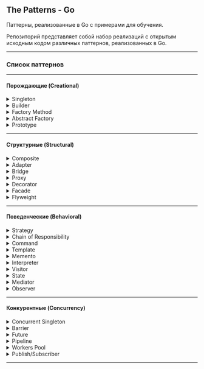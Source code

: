 ## The Patterns - Go
Паттерны, реализованные в Go с примерами для обучения.

Репозиторий представляет собой набор реализаций с открытым исходным кодом различных паттернов, реализованных в Go.
*******************************************
### Список паттернов
*******************************************
#### Порождающие (Creational) 
<details><summary> Singleton</summary>

### Singleton — наличие уникального экземпляра типа во всей программе

### Описание

Шаблон Singleton легко запомнить. Как следует из названия, он предоставляет единственный экземпляр объекта и гарантирует отсутствие дубликатов.
При первом вызове экземпляра он создается, а затем повторно используется всеми частями в приложении, которое должно использовать это конкретное поведение.
Шаблон Singleton используется во многих различных ситуациях. Например:
* Если вы хотите использовать одно и то же соединение с базой данных для выполнения каждого запроса.
* Когда вы открываете соединение Secure Shell (SSH) с сервером для выполнения нескольких задач, и не хотите заново открывать соединение для каждой задачи.
* Если вам нужно ограничить доступ к какой-либо переменной или пространству, вы используете Singleton как дверь к этой переменной.


### Пример — уникальный счетчик
В качестве примера объекта, будет уникальный счетчик, для которого мы должны убедиться, что существует только один такой экземпляр, счетчик будет содержать количество вызовов во время исполнения программы. Неважно, сколько у нас экземпляров счетчика, все они будут считать одно и то же значение, и оно должно быть согласовано между экземплярами.

Требования и критерии приемлемости:
* Если счетчик ранее не создавался, создается новый со значением 0.
* Если счетчик уже создан, возвращается экземпляр, содержащий фактический
  счетчик.
* Если мы вызываем метод `AddOne()`, счетчик должен быть увеличен на 1.

### Реализация

```go
package singleton

type Singleton interface {
	AddOne() int
}

type singleton struct {
	count int
}

var instance *singleton

func GetInstance() Singleton {
	if instance == nil {
		instance = new(singleton)
	}
	return instance
}

func (s *singleton) AddOne() int {
	s.count++
	return s.count
}
```

### Тесты

```go
package singleton

import "testing"

func TestGetInstance(t *testing.T) {
	counter1 := GetInstance()

	if counter1 == nil {
		t.Error("expected pointer to Singleton after " +
			"calling GetInstance(), not nil\n")
	}
	expectedCounter := counter1

	currentCount := counter1.AddOne()
	if currentCount != 1 {
		t.Errorf("after AddOne() the count must be" +
			" 1 but it is %d\n", currentCount)
	}

	counter2 := GetInstance()
	if counter2 != expectedCounter {
		t.Error("expected same instance in counter2 but" +
			" it got a different instance\n")
	}

	currentCount = counter2.AddOne()
	if currentCount != 2 {
		t.Errorf("after AddOne() the count must be" +
			" 2 but it is %d\n", currentCount)
	}
}

```


</details>

<details><summary> Builder</summary>

### Builder — повторное использование алгоритма для создания множества реализаций интерфейса

### Описание

Шаблон Builder помогает нам создавать сложные объекты без непосредственного создания их структуры или написания необходимой логики. Представьте себе объект, который может иметь десятки полей, сами по себе являющимися более сложными структурами. Теперь представьте, что у вас есть много объектов с такими характеристиками. Здесь и пригодится Builder, чтобы не писать логику для создания всех этих объектов.

Шаблон проектирования Builder пытается:
* Абстрагировать сложные создания, чтобы создание объекта было отделено от пользователя объекта.
* Создать объект шаг за шагом, заполнив его поля и создав встроенные объекты.
* Реализовать повторное использование алгоритма создания объекта между многими объектами

### Пример – производство автомобилей
Шаблон проектирования Builder обычно описывается как отношения между Директором, несколькими Строителями и Продуктом, который они создают. Мы создадим конструктор транспортных средств. Процесс создания транспортного средства (продукта) более или менее одинаков для всех видов транспортных средств — нужно выбрать тип транспортного средства, собрать конструкцию, поместить колеса и расставить сиденья. Мы построим автомобиль и мотоцикл (два Строителя) с этим описанием. В примере директор представлен типом `ManufacturingDirector`.

Требования и критерии приемлемости:
* Должен быть производственный тип, который строит все, что нужно транспортному средству.
* При использовании сборщика автомобилей необходимо вернуть VehicleProduct с четырьмя колесами, пятью сиденьями и структурой, определенной как Car.
* При использовании сборщика мотоциклов необходимо вернуть VehicleProduct с двумя колесами, двумя сиденьями и структурой, определенной как Motorbike.
* VehicleProduct, созданный любым компоновщиком BuildProcess, должен быть открыт для модификаций.

### Реализация
```go
package builder

type BuildProcess interface {
	SetWheels() BuildProcess
	SetSeats() BuildProcess
	SetStructure() BuildProcess
	Build() VehicleProduct
}

type ManufacturingDirector struct {
	builder BuildProcess
}

func (f *ManufacturingDirector) Construct() {
	f.builder.SetSeats().SetStructure().SetWheels()
}

func (f *ManufacturingDirector) SetBuilder(b BuildProcess) {
	f.builder = b
}

type VehicleProduct struct {
	Wheels    int
	Seats     int
	Structure string
}

type CarBuilder struct {
	v VehicleProduct
}

func (c *CarBuilder) SetWheels() BuildProcess {
	c.v.Wheels = 4
	return c
}

func (c *CarBuilder) SetSeats() BuildProcess {
	c.v.Seats = 5
	return c
}

func (c *CarBuilder) SetStructure() BuildProcess {
	c.v.Structure = "Car"
	return c
}

func (c *CarBuilder) Build() VehicleProduct {
	return c.v
}

type BikeBuilder struct {
	v VehicleProduct
}

func (b *BikeBuilder) SetWheels() BuildProcess {
	b.v.Wheels = 2
	return b
}

func (b *BikeBuilder) SetSeats() BuildProcess {
	b.v.Seats = 2
	return b
}

func (b *BikeBuilder) SetStructure() BuildProcess {
	b.v.Structure = "Motorbike"
	return b
}

func (b *BikeBuilder) Build() VehicleProduct {
	return b.v
}

```
### Тесты
```go
package builder

import "testing"

func TestCarBuilder(t *testing.T) {
	manufacturingComplex := ManufacturingDirector{}

	carBuilder := &CarBuilder{}
	manufacturingComplex.SetBuilder(carBuilder)
	manufacturingComplex.Construct()

	car := carBuilder.Build()

	if car.Wheels != 4 {
		t.Errorf("wheels on a car must be 4"+
			" and they were %d \n", car.Wheels)
	}

	if car.Structure != "Car" {
		t.Errorf("structure on a car must be "+
			"'Car' and was %s \n", car.Structure)
	}

	if car.Seats != 5 {
		t.Errorf("seats on a car must be 5"+
			" and they were %d \n", car.Seats)
	}
}

func TestBikeBuilder(t *testing.T) {
	manufacturingComplex := ManufacturingDirector{}

	bikeBuilder := &BikeBuilder{}
	manufacturingComplex.SetBuilder(bikeBuilder)
	manufacturingComplex.Construct()

	motorbike := bikeBuilder.Build()
	motorbike.Seats = 1

	if motorbike.Wheels != 2 {
		t.Errorf("wheels on a motorbike must be 2"+
			" and they were %d\n", motorbike.Wheels)
	}

	if motorbike.Structure != "Motorbike" {
		t.Errorf("Structure on a motorbike must"+
			" be 'Motorbike' and was %s\n", motorbike.Structure)
	}
}

```
</details>

<details><summary> Factory Method</summary>

### Factory Method — делегирование создания разных видов объектов

### Описание
При использовании шаблона проектирования Factory мы получаем дополнительный уровень инкапсуляции, чтобы наша программа могла расти в контролируемой среде. С помощью Factory Method мы делегируем создание семейств объектов другому пакету или объекту, чтобы абстрагироваться от знаний о пуле возможных объектов, которые мы могли бы использовать. Представьте, что вы хотите организовать свой отдых с помощью туристического агентства. Вы не занимаетесь гостиницами и путешествиями, а просто сообщаете агентству интересующее вас направление, чтобы оно предоставило вам все необходимое. Турагентство представляет собой Фабрику путешествий.

Цели шаблона проектирования Factory Method:
* Делегирование создания новых экземпляров структур в другую часть программы
* Работа на уровне интерфейса вместо конкретных реализаций
* Группировка семейств объектов для получения создателя объектов семейства

### Пример — Factory Method способов оплаты для магазина
В нашем примере мы собираемся реализовать метод платежей Factory, который
предоставить нам различные способы оплаты в магазине. В начале у нас будет два способа оплаты – наличные и кредитная карта. У нас также будет интерфейс с методом Pay, который должна реализовать каждая структура, используемая в качестве метода оплаты.

Требования и критерии приемлемости:
* Нужно иметь общий метод для каждого метода оплаты под названием Pay.
* Реализовать возможность делегировать создание способов оплаты Factory Method.
* Создать возможность добавлять в библиотеку дополнительные способы оплаты, просто добавляя их в Factory Method.

### Реализация
```go
package factory

import (
	"fmt"
)

type PaymentMethod interface {
	Pay(amount float32) string
}

const (
	Cash      = 1
	DebitCard = 2
)

func GetPaymentMethod(m int) (PaymentMethod, error) {
	switch m {
	case Cash:
		return new(CashPM), nil
	case DebitCard:
		return new(DebitCardPM), nil
	default:
		return nil, fmt.Errorf("payment method %d not recodnized\n", m)
	}
}

type CashPM struct{}
type DebitCardPM struct{}

func (c *CashPM) Pay(amount float32) string {
	return fmt.Sprintf("%0.2f paid using cash\n", amount)
}

func (d *DebitCardPM) Pay(amount float32) string {
	return fmt.Sprintf("%0.2f paid using debit card\n", amount)
}

```

### Тесты
```go
package factory

import (
	"strings"
	"testing"
)

func TestGetPaymentMethodCash(t *testing.T) {
	payment, err := GetPaymentMethod(Cash)
	if err != nil {
		t.Fatal("a payment method of type 'Cash' must exist")
	}

	msg := payment.Pay(10.30)
	if !strings.Contains(msg, "paid using cash") {
		t.Error("the cash payment method message wasn't correct")
	}
	t.Log("LOG:", msg)
}

func TestGetPaymentMethodDebitCard(t *testing.T) {
	payment, err := GetPaymentMethod(DebitCard)
	if err != nil {
		t.Fatal("a payment method of type 'DebitCard' must exist")
	}

	msg := payment.Pay(22.30)
	if !strings.Contains(msg, "paid using debit card") {
		t.Error("the debit card payment method message wasn't correct")
	}

	t.Log("LOG:", msg)
}

func TestGetPaymentMethodNonExistent(t *testing.T) {
	_, err := GetPaymentMethod(20)
	if err == nil {
		t.Error("a payment method with ID 20 must return an error")
	}
	t.Log("LOG:", err)
}

```
</details>

<details><summary> Abstract Factory</summary>

### Abstract Factory – фабрика фабрик

### Описание
Шаблон проектирования Abstract Factory — это новый уровень группировки для получения более крупного (и более сложного) составного объекта, который используется через его интерфейсы. Идея группировки объектов в семейства и группирования семейств состоит в том, чтобы иметь большие фабрики, которые можно было бы взаимозаменяемо и легче расширять.

Группировка связанных семейств объектов очень удобна, когда количество объектов растет настолько, что создание уникальной точки для их всех кажется единственным способом добиться гибкости создания объектов во время выполнения. Вам должны быть ясны следующие цели метода абстрактной фабрики:
* Обеспечение нового уровня инкапсуляции для фабричных методов, которые возвращают общий интерфейс для всех фабрик.
* Группировка обычных фабрик в суперфабрику (также называемую фабрикой фабрик).

### Пример – автозавод по производству мотоциклов и машин

В примере мы собираемся повторно использовать фабрику, которую создали в шаблоне проектирования Builder. В конце концов, результатом будет являться фабрика фабрик мотоциклов и машин, которые в свою очередь будут производить различные виды мотоциклов и машин соответственно.

Требования и критерии приемлемости:
* Мы должны получить объект Vehicle, используя фабрику, возвращенную абстрактной фабрикой.
* Транспортное средство должно быть конкретной реализацией мотоцикла или автомобиля, которая реализует оба интерфейса (транспортное средство и автомобиль или транспортное средство и мотоцикл).

### Реализация

```go
package abstractFactory

import "fmt"

type Vehicle interface {
	NumWheels() int
	NumSeats() int
}

type VehicleFactory interface {
	NewVehicle(v int) (Vehicle, error)
}

const (
	CarFactoryType       = 1
	MotorbikeFactoryType = 2
)

func BuildFactory(f int) (VehicleFactory, error) {
	switch f {
	case CarFactoryType:
		return new(CarFactory), nil
	case MotorbikeFactoryType:
		return new(MotorbikeFactory), nil
	default:
		return nil, fmt.Errorf("factory with id %d not recognized \n", f)
	}
}

// Factory of factories

const (
	LuxuryCarType = 1
	FamilyCarType = 2
)

type CarFactory struct{}

func (c *CarFactory) NewVehicle(v int) (Vehicle, error) {
	switch v {
	case LuxuryCarType:
		return new(LuxuryCar), nil
	case FamilyCarType:
		return new(FamilyCar), nil
	default:
		return nil, fmt.Errorf("vehicle of type %d not recognized\n", v)
	}
}

const (
	SportMotorbikeType  = 1
	CruiseMotorbikeType = 2
)

type MotorbikeFactory struct{}

func (m *MotorbikeFactory) NewVehicle(v int) (Vehicle, error) {
	switch v {
	case SportMotorbikeType:
		return new(SportMotorbike), nil
	case CruiseMotorbikeType:
		return new(CruiseMotorbike), nil
	default:
		return nil, fmt.Errorf("vehicle of type %d not recognized\n", v)
	}
}

// for Car Factory

type Car interface {
	NumDoors() int
}

type LuxuryCar struct{}

func (*LuxuryCar) NumDoors() int {
	return 4
}

func (*LuxuryCar) NumWheels() int {
	return 4
}

func (*LuxuryCar) NumSeats() int {
	return 5
}

type FamilyCar struct{}

func (*FamilyCar) NumDoors() int {
	return 5
}

func (*FamilyCar) NumWheels() int {
	return 4
}

func (*FamilyCar) NumSeats() int {
	return 5
}

// For Motorbike Factory

type Motorbike interface {
	GetMotorbikeType() int
}

type SportMotorbike struct{}

func (s *SportMotorbike) NumWheels() int {
	return 2
}

func (s *SportMotorbike) NumSeats() int {
	return 1
}

func (s *SportMotorbike) GetMotorbikeType() int {
	return SportMotorbikeType
}

type CruiseMotorbike struct{}

func (c *CruiseMotorbike) NumWheels() int {
	return 2
}

func (c *CruiseMotorbike) NumSeats() int {
	return 2
}

func (c *CruiseMotorbike) GetMotorbikeType() int {
	return CruiseMotorbikeType
}

```

### Тесты

```go
package abstractFactory

import "testing"

func TestMotorbikeFactory(t *testing.T) {
	motorbikeF, err := BuildFactory(MotorbikeFactoryType)
	if err != nil {
		t.Fatal(err)
	}

	motorbikeVehicle, err := motorbikeF.NewVehicle(SportMotorbikeType)
	if err != nil {
		t.Fatal(err)
	}

	t.Logf("motorbike vehicle has %d wheels\n",
		motorbikeVehicle.NumWheels())

	sportBike, ok := motorbikeVehicle.(Motorbike)
	if !ok {
		t.Fatal("struct assertion has failed")
	}

	t.Logf("sport motorbike has type %d\n", sportBike.GetMotorbikeType())
}

func TestCarFactory(t *testing.T) {
	carF, err := BuildFactory(CarFactoryType)
	if err != nil {
		t.Fatal(err)
	}
	carVehicle, err := carF.NewVehicle(LuxuryCarType)
	if err != nil {
		t.Fatal(err)
	}
	t.Logf("Car vehicle has %d seats\n", carVehicle.NumWheels())
	luxuryCar, ok := carVehicle.(Car)
	if !ok {
		t.Fatal("Struct assertion has failed")
	}
	t.Logf("Luxury car has %d doors.\n", luxuryCar.NumDoors())
}

```
</details>

<details><summary> Prototype</summary>

### Prototype — избегание создания повторяющихся объектов

### Описание

Целью шаблона Prototype является наличие объекта или набора объектов, которые уже созданы во время компиляции, с возможностью клонирования их сколько угодно раз во время выполнения. Это полезно, например, в качестве шаблона по умолчанию для пользователя, который только что зарегистрировался на вашей веб-странице, или тарифного плана по умолчанию в каком-либо сервисе. Основное различие между этим шаблоном и шаблоном Builder заключается в том, что объекты клонируются для пользователя, а не создаются во время выполнения. Вы также можете создать решение, подобное кешу, сохраняя информацию с помощью Prototype.

### Пример — магазин рубашек

Мы создадим небольшой компонент воображаемого магазина рубашек, в котором будет несколько рубашек со стандартными цветами и ценами. У каждой рубашки также будет единица складского учета (SKU - Stock Keeping Unit) — система для идентификации предметов, хранящихся в определенном месте).

Чтобы добиться того, что описано в примере, мы будем использовать прототип рубашки. Каждый раз, когда нам нужна новая рубашка, мы берем этот прототип, клонируем его и работаем с ним.
Требования и критерии приемлемости:
* Иметь объект-прототип рубашки и интерфейс для запроса разных типов рубашек (белых, черных и синих по 15.00, 16.00 и 17.00 долларов соответственно)
* Когда вы просите белую рубашку, необходимо сделать клон белой рубашки, и новый экземпляр должен отличаться от исходного.
* Артикул (SKU) созданного объекта не должен влиять на создание нового объекта.
* Метод info должен предоставить всю информацию, доступную в полях экземпляра.


### Реализация
```go
package prototype

import "fmt"

type ShirtCloner interface {
	GetClone(s int) (ItemInfoGetter, error)
}

const (
	White = 1
	Black = 2
	Blue  = 3
)

func GetShirtsCloner() ShirtCloner {
	return new(ShirtsCache)
}

type ShirtsCache struct {
}

func (sh *ShirtsCache) GetClone(s int) (ItemInfoGetter, error) {
	switch s {
	case White:
		newItem := *whitePrototype
		return &newItem, nil
	case Black:
		newItem := *blackPrototype
		return &newItem, nil
	case Blue:
		newItem := *bluePrototype
		return &newItem, nil
	default:
		return nil, fmt.Errorf("shirt model not recognized")
	}
}

type ItemInfoGetter interface {
	GetInfo() string
}

type ShirtColor byte

type Shirt struct {
	Price float32
	SKU   string
	Color ShirtColor
}

func (s *Shirt) GetInfo() string {
	return fmt.Sprintf("Shirt with SKU '%s' and Color id %d that costs%f\n", 
		s.SKU, s.Color, s.Price)
}

func (s *Shirt) GetPrice() float32 {
	return s.Price
}

var whitePrototype *Shirt = &Shirt{
	Price: 15.00,
	SKU:   "empty",
	Color: White,
}

var blackPrototype *Shirt = &Shirt{
	Price: 16.00,
	SKU:   "empty",
	Color: Black,
}

var bluePrototype *Shirt = &Shirt{
	Price: 17.00,
	SKU:   "empty",
	Color: Blue,
}

```

### Тесты

```go
package prototype

import "testing"

func TestClone(t *testing.T) {
	shirtCache := GetShirtsCloner()
	if shirtCache == nil {
		t.Fatal("received cache was nil")
	}

	item1, err := shirtCache.GetClone(White)
	if err != nil {
		t.Error(err)
	}

	if item1 == whitePrototype {
		t.Error("item1 cannot be equal to the white prototype")
	}

	shirt1, ok := item1.(*Shirt)
	if !ok {
		t.Fatal("type assertion for shirt couldn't be done successfully")
	}
	shirt1.SKU = "abbcc"

	item2, err := shirtCache.GetClone(White)
	if err != nil {
		t.Error(err)
	}

	shirt2, ok := item2.(*Shirt)
	if !ok {
		t.Fatal("type assertion for shirt couldn't be done successfully")
	}

	if shirt1.SKU == shirt2.SKU {
		t.Error("SKU's of shirt1 and shirt2 must be different")
	}

	if shirt1 == shirt2 {
		t.Error("Shirt 1 cannot be equal to Shirt 2")
	}

	t.Logf("LOG: %s", shirt1.GetInfo())
	t.Logf("LOG: %s", shirt2.GetInfo())
	t.Logf("LOG: The memory positions of the shirts are different" +
		" %p != %p\n\n", &shirt1, &shirt2)
}

```

</details>

********************************************
#### Структурные (Structural)
<details><summary> Composite</summary>

### Composite — альтернатива наследования

### Описание

Шаблон проектирования Composite предпочитает композицию наследованию. Подход «композиция вместо наследования» был предметом дискуссий среди инженеров с девяностых годов. В общем, в Go нет наследования, потому что оно ему не нужно! В шаблоне проектирования Composite вы будете создавать иерархии и деревья объектов. Объекты имеют разные объекты со своими полями и методами внутри них. Этот подход очень мощный и решает многие проблемы наследования и множественного наследования.

Цель паттерна Composite состоит в том, чтобы избежать иерархического ада, когда сложность приложения может слишком сильно возрасти и это повлияет на ясность кода.

### Пример — пловец и акула

Типичная проблема наследования возникает, когда у вас есть объект, наследуемый от двух совершенно разных классов, между которыми нет абсолютно никакой связи. Представьте спортсмена, который тренируется и является пловцом с умением плавать:
* Athlete имеет метод Train().
* Swimmer имеет метод Swim().

Swimmer наследуется от Athlete, поэтому он наследует его метод Train и объявляет собственный метод Swim. У вас также может быть велосипедист, который также является спортсменом и объявляет метод Ride.
А теперь представьте себе Animal, например Shark, которая плавает, как и Swimmer. Ничего фантастического. Итак, как решить эту проблему? Акула не может быть пловцом, который еще и тренируется. Акулы не тренируются (насколько я знаю!).

Требования и критерии приемлемости:
* У нас должна быть структура Athlete с методом Train
* У нас должен быть Swimmer с методом Swim
* У нас должна быть структура Animal с методом Eat
* У нас должна быть структура Shark с методом Swim, который используется совместно со Swimmer

В Go мы можем использовать два типа композиции — прямую композицию и встраиваемую композицию. Сначала мы решим эту проблему, используя прямую композицию, которая имеет все необходимое в виде полей внутри структуры.


### Реализация с помощью нулевой инициализации
```go
package composite

import "fmt"

// Athlete

type Athlete struct {}

func (a *Athlete) Train() {
	fmt.Println("Training...")
}

type CompositeSwimmerA struct {
	MyAthlete Athlete
	MySwim    func()
}

// Animal

type Animal struct {}

func (a *Animal) Eat() {
	fmt.Println("Eating...")
}

type Shark struct {
	Animal
	Swim func()
}

// Method for athlete and fish

func Swim() {
	fmt.Println("Swimming...")
```
### Реализация с помощью интерфейсов
```go
type Swimmer interface {
	Swim()
}

type Trainer interface {
	Train()
}

type SwimmerImpl struct{}

func (s *SwimmerImpl) Swim() {
	fmt.Println("Swimming...")
}

type CompositeSwimmerB struct {
	Trainer
	Swimmer
}
```
### Тесты
```go
package composite

import (
	"testing"
)

func TestAthleteA(t *testing.T) {
	swimmer := CompositeSwimmerA{
		MySwim: Swim,
	}

	swimmer.MyAthlete.Train()
	swimmer.MySwim()
}

func TestAnimal(t *testing.T) {
	fish := Shark{
		Swim: Swim,
	}
	fish.Eat()
	fish.Swim()
}

func TestAthleteB(t *testing.T) {
	swimmer := CompositeSwimmerB{
		Trainer: &Athlete{},
		Swimmer: &SwimmerImpl{},
	}

	swimmer.Train()
	swimmer.Swim()
}

```
### Binary Tree compositions

Другой очень распространенный подход к шаблону Composite — это работа со структурами двоичного дерева. В двоичном дереве вам нужно хранить экземпляры самого себя в поле:
```go
type Tree struct {
	LeafValue int
	Right     *Tree
	Left      *Tree
}
```
Это своего рода рекурсивная композиция, и из-за природы рекурсивности мы должны использовать указатели, чтобы компилятор знал, сколько памяти он должен зарезервировать для этой структуры. В нашей структуре Tree хранится объект LeafValue для каждого экземпляра и новое дерево в его полях Right и Left.
С помощью этой структуры мы могли бы создать объект и написать тест:
```go
func TestBinaryTree(t *testing.T) {
	root := Tree{
		LeafValue: 0,
		Left: &Tree{
			LeafValue: 5,
			Right:     &Tree{6, nil, nil},
			Left:      nil,
		},
		Right: &Tree{4, nil, nil},
	}
	right := root.Left.Right.LeafValue
	if right != 6 {
		t.Errorf("wrong result, must be 6, not %v", right)
	}
}
```
</details>

<details><summary> Adapter</summary>

### Adapter — помощь в поддержке open/closed принципа в приложении

### Описание
Adapter очень полезен, когда, например, интерфейс устаревает и его
невозможно заменить легко или быстро. Вместо этого вы создаете новый интерфейс для удовлетворения текущих потребностей вашего приложения, которое под капотом использует реализации старого интерфейса.
Адаптер также помогает нам поддерживать принцип open/closed в наших приложениях, делая их более предсказуемыми.
Принцип open/closed впервые был сформулирован Бертраном Мейером в его книге «Object-Oriented Software Construction». Он заявил, что код должен быть открыт для новых функций, но закрыт для модификаций. Это подразумевает несколько вещей. С одной стороны, мы должны стараться писать расширяемый код, а не только работающий. В то же время мы должны стараться не модифицировать исходный код (ваш или чужой) насколько это возможно, потому что мы не всегда осознаем последствия этой модификации.

Шаблон проектирования Adapter помогает удовлетворить потребности двух частей кода, которые поначалу несовместимы. Это ключевой момент, который следует учитывать при принятии решения о том, подходит ли Adapter для решения вашей задачи.

### Пример — старый и новый Printer

В примере у нас будет старый интерфейс Printer и новый. Пользователи нового интерфейса хотят, чтобы им был доступен и старый интерфейс с дополнительной пометкой. Нам нужен Adapter, чтобы пользователи могли при необходимости использовать старые реализации (например, для работы с каким-то устаревшим кодом)

Требования и критерии приемлемости:
* Нужно создать Adapter, реализующий интерфейс ModernPrinter
* Новый объект Adapter должен содержать экземпляр интерфейса LegacyPrinter
* При использовании ModernPrinter он должен вызывать интерфейс LegacyPrinter под капотом, добавляя к нему текстовый префикс Adapter

### Реализация
```go
package adapter

import "fmt"

// legacy printer

type LegacyPrinter interface {
	Print(s string) string
}
type MyLegacyPrinter struct{}

func (l *MyLegacyPrinter) Print(s string) (newMsg string) {
	newMsg = fmt.Sprintf("Legacy Printer: %s", s)
	println(newMsg)
	return
}

// modern printer

type ModernPrinter interface {
	PrintStored() string
}

// printer adapter

type PrinterAdapter struct {
	OldPrinter LegacyPrinter
	Msg        string
}

func (p *PrinterAdapter) PrintStored() (newMsg string) {
	if p.OldPrinter != nil {
		newMsg = fmt.Sprintf("Adapter: %s", p.Msg)
		newMsg = p.OldPrinter.Print(newMsg)
	} else {
		newMsg = p.Msg
	}
	return
}
```

### Тесты
```go
package adapter

import "testing"

func TestAdapter(t *testing.T) {
	msg := "Hello World!"

	adapter := PrinterAdapter{OldPrinter: &MyLegacyPrinter{}, Msg: msg}
	returnedMsg := adapter.PrintStored()

	if returnedMsg != "Legacy Printer: Adapter: Hello World!" {
		t.Errorf("message didn't match: %s\n", returnedMsg)
	}

	adapter = PrinterAdapter{OldPrinter: nil, Msg: msg}
	returnedMsg = adapter.PrintStored()
	if returnedMsg != "Hello World!" {
		t.Errorf("message didn't match: %s\n", returnedMsg)
	}
}

```
</details>

<details><summary> Bridge</summary>

### Bridge — отделение абстракции от реализации

### Описание

Паттерн Bridge — это паттерн с немного загадочным определением из оригинальной книги «Gang of Four». Он отделяет абстракцию от ее реализации, так что они могут меняться независимо друг от друга. Это загадочное объяснение просто означает, что вы можете отделить даже самую базовую форму функциональности: отделить объект от того, что он делает.

Целью шаблона Bridge является придание гибкости структуре, которая часто изменяется. Знание входных и выходных данных метода позволяет нам изменять код, не зная о нем слишком много, и оставляя обеим сторонам свободу для более легкого изменения.

### Пример — два Printer и два метода Print для каждого
Для нашего примера мы перейдем к абстракции консольного принтера, чтобы упростить его. У нас будет две реализации. Первый будет писать в консоль. Вторую запись мы сделаем в интерфейс io.Writer, чтобы обеспечить большую гибкость решения. У нас также будет два абстрактных объекта-пользователя реализаций — Normal, который будет использовать каждую реализацию прямым образом, и реализация Packt, которая добавит предложение `Message from Packt:` к распечатываемому сообщению.
В конце у нас будет два объекта абстракции, которые имеют две разные реализации их функциональности. Итак, фактически у нас будет 4 возможных комбинации функциональности объектов.

Требования и критерии приемлемости:
* PrinterAPI, который принимает сообщение для печати
* Реализация API, которая просто выводит сообщение на консоль
* Реализация API, которая печатает в интерфейсе io.Writer
* Абстракция Printer с методом Print для реализации в типах печати
* Normal Printer, который реализует Printer и PrinterAPI интерфейс
* Normal Printer перенаправит сообщение непосредственно в реализацию
* Принтер Packt, который реализует абстракцию Printer и интерфейс PrinterAPI
* Принтер Packt добавит сообщение `Message from Packt:` ко всем распечаткам

### Реализация
```go
package bridge

import (
	"errors"
	"fmt"
	"io"
)

type PrinterAPI interface {
	PrintMessage(string) error
}

type PrinterImpl1 struct{}

func (d *PrinterImpl1) PrintMessage(msg string) error {
	fmt.Printf("%s\n", msg)
	return nil
}

type PrinterImpl2 struct {
	Writer io.Writer
}

func (d *PrinterImpl2) PrintMessage(msg string) error {
	if d.Writer == nil {
		return errors.New("you need to pass an io.Writer to PrinterImpl2")
	}
	fmt.Fprintf(d.Writer, "%s", msg)
	return nil
}

type PrinterAbstraction interface {
	Print() error
}

type NormalPrinter struct {
	Msg     string
	Printer PrinterAPI
}

func (c *NormalPrinter) Print() error {
	c.Printer.PrintMessage(c.Msg)
	return nil
}

type PacktPrinter struct {
	Msg     string
	Printer PrinterAPI
}

func (c *PacktPrinter) Print() error {
	c.Printer.PrintMessage(fmt.Sprintf("Message from Packt: %s", c.Msg))
	return nil
}
```

### Тесты
```go
package bridge

import (
	"errors"
	"strings"
	"testing"
)

func TestPrintAPI(t *testing.T) {
	api1 := PrinterImpl1{}

	err := api1.PrintMessage("Hello")
	if err != nil {
		t.Errorf("error trying to use the API!"+
			" implementation: Message: %s\n", err.Error())
	}
}

type TestWriter struct {
	Msg string
}

func (t *TestWriter) Write(p []byte) (n int, err error) {
	n = len(p)
	if n > 0 {
		t.Msg = string(p)
		return n, nil
	}
	err = errors.New("content received on Writer was empty")
	return
}

func TestPrintApi2(t *testing.T) {
	api2 := PrinterImpl2{}

	err := api2.PrintMessage("Hello")
	if err != nil {
		expectedErrorMsg := "you need to pass an io.Writer to PrinterImpl2"
		if !strings.Contains(err.Error(), expectedErrorMsg) {
			t.Errorf("Error message was not correct.\n Actual:"+
				" %s \nExpected: %s\n", err.Error(), expectedErrorMsg)
		}
	}

	testWriter := TestWriter{}
	api2 = PrinterImpl2{Writer: &testWriter}

	expectedMsg := "Hello"
	err = api2.PrintMessage(expectedMsg)
	if err != nil {
		t.Errorf("error trying to use the API2"+
			"  implementation: %s\n", err.Error())
	}

	if testWriter.Msg != expectedMsg {
		t.Fatalf("API2 did not write corretly on the io.Writer."+
			" \nActual: %s \nExpected: %s\n", testWriter.Msg, expectedMsg)
	}
}

func TestNormalPrinter_Print(t *testing.T) {
	expectedMsg := "Hello io.Writer"

	normal := NormalPrinter{
		Msg:     expectedMsg,
		Printer: &PrinterImpl1{},
	}

	err := normal.Print()
	if err != nil {
		t.Errorf(err.Error())
	}

	testWriter := TestWriter{}
	normal = NormalPrinter{
		Msg: expectedMsg,
		Printer: &PrinterImpl2{
			Writer: &testWriter,
		},
	}
	err = normal.Print()
	if err != nil {
		t.Error(err.Error())
	}

	if testWriter.Msg != expectedMsg {
		t.Errorf("the expected message on the io.Writer doesn't match actual."+
			"\nActual: %s\nExpected: %s\n", testWriter.Msg, expectedMsg)
	}
}

func TestPacktPrinter_Print(t *testing.T) {
	passedMessage := "Hello io.Writer"
	expectedMessage := "Message from Packt: Hello io.Writer"
	packt := PacktPrinter{
		Msg:     passedMessage,
		Printer: &PrinterImpl1{},
	}
	err := packt.Print()
	if err != nil {
		t.Errorf(err.Error())
	}
	testWriter := TestWriter{}
	packt = PacktPrinter{
		Msg: passedMessage,
		Printer: &PrinterImpl2{
			Writer: &testWriter,
		},
	}
	err = packt.Print()
	if err != nil {
		t.Error(err.Error())
	}
	if testWriter.Msg != expectedMessage {
		t.Errorf("The expected message on the io.Writer doesn't match actual.\n"+
			"Actual: %s\nExpected: %s\n", testWriter.Msg, expectedMessage)
	}
}
```
</details>

<details><summary> Proxy</summary>

### Proxy — оборачивание объекта для сокрытия характеристик

### Описание

Шаблон Proxy обычно оборачивает объект, чтобы скрыть некоторые его характеристики. Эти характеристики могут заключаться в том, что это удаленный объект (remote proxy), очень тяжелый объект, такой как дамп терабайтной базы данных (virtual proxy), или объект с ограниченным доступом (protection proxy).

Возможностей паттерна Proxy много, но в целом все они пытаются обеспечить одни и те же следующие функции:
* Скрыть объект за прокси-сервером для того, чтобы возможные функции можно было скрыть или ограничить
* Обеспечить новый уровень абстракции, с которым легко работать и можно легко изменить

### Пример

В примере мы собираемся создать удаленный прокси, который будет кэшировать объекты перед доступом к базе данных. Давайте представим, что у нас есть база данных со многими пользователями, но вместо того, чтобы обращаться к базе данных каждый раз, когда нам нужна информация о пользователе, у нас будет стек пользователей в порядке поступления (FIFO) в шаблоне Proxy.

Требования и критерии приемлемости:
* Весь доступ к базе данных пользователей будет осуществляться через тип Proxy
* Стек из n последних пользователей будет храниться в Proxy
* Если пользователь уже существует в стеке, запроса в базу данных не будет, вернется кешируемое значение
* Если запрошенный пользователь не существует в стеке, будет сделан запрос в базу данных, если стек полон, то удалим самого старого пользователя в стеке, далее сохраним нового пользователя и вернем его

### Реализация
```go
package proxy

import (
	"fmt"
)

type UserFinder interface {
	FindUser(id int32) (User, error)
}

type User struct {
	ID int32
}

type UserList []User

func (t *UserList) FindUser(id int32) (User, error) {
	for i := 0; i < len(*t); i++ {
		if (*t)[i].ID == id {
			return (*t)[i], nil
		}
	}
	return User{}, fmt.Errorf("user %d could not be found\n", id)
}

type UserListProxy struct {
	SomeDatabase           UserList
	StackCache             UserList
	StackCapacity          int
	DidLastSearchUsedCache bool
}

func (u *UserListProxy) FindUser(id int32) (User, error) {
	user, err := u.StackCache.FindUser(id)
	if err == nil {
		fmt.Println("Returning user from cache")
		u.DidLastSearchUsedCache = true
		return user, nil
	}
	user, err = u.SomeDatabase.FindUser(id)
	if err != nil {
		return User{}, err
	}

	u.addUserToStack(user)
	fmt.Println("returning user from database")
	u.DidLastSearchUsedCache = false
	return user, nil
}

func (u *UserListProxy) addUserToStack(user User) {
	if len(u.StackCache) >= u.StackCapacity {
		u.StackCache = append(u.StackCache[1:], user)
	} else {
		u.StackCache.addUser(user)
	}
}

func (t *UserList) addUser(newUser User) {
	*t = append(*t, newUser)
}

```

### Тесты

```go
package proxy

import (
	"math/rand"
	"testing"
)

func TestUserListProxy(t *testing.T) {
	someDatabase := UserList{}

	rand.Seed(2342342)
	for i := 0; i < 1000000; i++ {
		n := rand.Int31()
		someDatabase = append(someDatabase, User{ID: n})
	}

	proxy := UserListProxy{
		SomeDatabase:  someDatabase,
		StackCache:    UserList{},
		StackCapacity: 2,
	}

	knownIDs := [3]int32{someDatabase[3].ID, someDatabase[4].ID, someDatabase[5].ID}

	t.Run("FindUser - Empty cache", func(t *testing.T) {
		user, err := proxy.FindUser(knownIDs[0])
		if err != nil {
			t.Fatal(err)
		}
		if user.ID != knownIDs[0] {
			t.Error("returned user name doesn't match with expected")
		}
		if len(proxy.StackCache) != 1 {
			t.Error("after one successful search empty cache, the size of it must be one")
		}
		if proxy.DidLastSearchUsedCache {
			t.Error("no user can be returned from empty cache")
		}
	})

	t.Run("FindUser - one user, ask fo the same user", func(t *testing.T) {
		user, err := proxy.FindUser(knownIDs[0])
		if err != nil {
			t.Fatal(err)
		}
		if user.ID != knownIDs[0] {
			t.Error("returned user name doesn't match with expected")
		}
		if len(proxy.StackCache) != 1 {
			t.Error("cache must not grow if we asked for an object that is stored on it")
		}
		if !proxy.DidLastSearchUsedCache {
			t.Error("the user should have been returned from the cache")
		}
	})

	user1, err := proxy.FindUser(knownIDs[0])
	if err != nil {
		t.Fatal(err)
	}

	user2, _ := proxy.FindUser(knownIDs[1])
	if proxy.DidLastSearchUsedCache {
		t.Error("the user wasn't stored on the proxy cache yet")
	}

	user3, _ := proxy.FindUser(knownIDs[2])
	if proxy.DidLastSearchUsedCache {
		t.Error("the user wasn't stored on the proxy cache yet")
	}

	for i := 0; i < len(proxy.StackCache); i++ {
		if proxy.StackCache[i].ID == user1.ID {
			t.Error("user that should be gone was found")
		}
	}

	if len(proxy.StackCache) != 2 {
		t.Error("after inserting 3 users the cache should not grow more than to two")
	}

	for _, v := range proxy.StackCache {
		if v != user2 && v != user3 {
			t.Error("a non expected user was found on the cache")
		}
	}

}

```
</details>

<details><summary> Decorator</summary>

### Decorator — старший брат паттерна Proxy

### Описание

Шаблон проектирования Decorator позволяет декорировать уже существующий тип дополнительными функциональными возможностями, фактически не касаясь его. Как это возможно? Здесь используется подход, похожий на матрешку, когда у вас есть маленькая кукла, которую вы можете поместить в куклу такой же формы, но большего размера, и так далее.
Decorator реализует тот же интерфейс, что и декорируемый им тип, и хранит экземпляр этого типа в своих полях данных. Таким образом, можно складывать столько декораторов, сколько угодно, просто сохраняя старый декоратор в поле нового.


Итак, когда именно можно использовать паттерн Decorator:
* Когда нужно добавить функциональность к некоторому коду, к которому у вас нет доступа, или вы не хотите изменять его, чтобы избежать негативного воздействия на код, и следовать принципу открытия/закрытия (например, устаревший код)
* Когда вы хотите, чтобы функциональность объекта создавалась или изменялась динамически, а количество функций неизвестно и может быстро расти

### Пример — пицца
В примере мы приготовим абстрактную пиццу, где будет пара ингредиентов для нашей пиццы – лук и мясо.

Критерии приемлемости шаблона Decorator — наличие общего интерфейса и основного типа, на основе которого будут строиться все слои:
* У нас должен быть основной интерфейс, который будут реализовывать все декораторы. Этот интерфейс будет называться `IngredientAdd`, и он будет иметь строковый метод `AddIngredient()`
* У нас должен быть основной тип `PizzaDecorator` (декоратор), к которому мы будем добавлять ингредиенты
* У нас должен быть ингредиент `Onion`, реализующий тот же интерфейс `IngredientAdd`, который добавит лук к возвращаемой пицце
* У нас должен быть ингредиент `Meat`, реализующий интерфейс `IngredientAdd`, который добавит мясо к возвращаемой пицце
* При вызове метода `AddIngredient` для верхнего объекта он должен возвращать полностью оформленную пиццу с текстом `Pizza with the following ingredients:  meat, onion`

### Реализация
```go
package decorator

import (
	"errors"
	"fmt"
)

type IngredientAdd interface {
	AddIngredient() (string, error)
}

type PizzaDecorator struct {
	Ingredient IngredientAdd
}

func (p *PizzaDecorator) AddIngredient() (string, error) {
	return "Pizza with the following ingredients:", nil
}

type Meat struct {
	Ingredient IngredientAdd
}

func (m *Meat) AddIngredient() (string, error) {
	if m.Ingredient == nil {
		return "", errors.New("an IngredientAdd is " +
			"needed in the Ingredient field of the Meat")
	}
	s, err := m.Ingredient.AddIngredient()
	if err != nil {
		return "", err
	}
	return fmt.Sprintf("%s %s,", s, "meat"), nil
}

type Onion struct {
	Ingredient IngredientAdd
}

func (o *Onion) AddIngredient() (string, error) {
	if o.Ingredient == nil {
		return "", errors.New("an IngredientAdd is" +
			" needed in the Ingredient field of the Onion")
	}
	s, err := o.Ingredient.AddIngredient()
	if err != nil {
		return "", nil
	}
	return fmt.Sprintf("%s %s,", s, "onion"), nil
}

```

### Тесты
```go
package decorator

import (
	"strings"
	"testing"
)

func TestPizzaDecorator_AddIngredient(t *testing.T) {
	pizza := &PizzaDecorator{}

	pizzaResult, _ := pizza.AddIngredient()
	expectedText := "Pizza with the following ingredients:"
	if !strings.Contains(pizzaResult, expectedText) {
		t.Errorf("when calling the add ingredient of the pizza"+
			" decorator it must return the text '%s'the expected text, not '%s'",
			pizzaResult, expectedText)
	}
}

func TestOnion_AddIngredient(t *testing.T) {
	onion := &Onion{}
	onionResult, err := onion.AddIngredient()
	if err == nil {
		t.Errorf(
			"when calling AddIngredient on the onion decorator without an IngredientAdd "+
				"on its Ingredient field must return an error, not a string with '%s'",
			onionResult,
		)
	}
	onion = &Onion{&PizzaDecorator{}}
	onionResult, err = onion.AddIngredient()
	if err != nil {
		t.Errorf("when calling the add ingredient of the onion decorator it must "+
			"return a text with word 'onion', not '%s'", onionResult)
	}
}

func TestMeat_AddIngredient(t *testing.T) {
	meat := &Meat{}
	meatResult, err := meat.AddIngredient()
	if err == nil {
		t.Errorf(
			"when calling AddIngredient on the meat decorator without an IngredientAdd"+
				" on its Ingredient field must return an error, not a string with '%s'",
			meatResult,
		)
	}
	meat = &Meat{&PizzaDecorator{}}
	meatResult, err = meat.AddIngredient()
	if err != nil {
		t.Errorf("when calling the add ingredient of the meat decorator it must return "+
			"a text with word 'meat', not '%s'", meatResult)
	}
}

func TestPizzaDecorator_FullStack(t *testing.T) {
	pizza := &Onion{&Meat{&PizzaDecorator{}}}
	pizzaResult, err := pizza.AddIngredient()
	if err != nil {
		t.Error(err)
	}

	expectedText := "Pizza with the following ingredients: meat, onion"
	if !strings.Contains(pizzaResult, expectedText) {
		t.Errorf("when asking for a pizza with onion and meat the returned string must"+
			" contain the text '%s' but '%s' didn't have it", expectedText, pizzaResult)
	}
	t .Log(pizzaResult)
}

```
</details>

<details><summary> Facade</summary>
в процессе ...
</details>

<details><summary> Flyweight</summary>
в процессе ...
</details>

********************************************
#### Поведенческие (Behavioral)
<details><summary> Strategy</summary>
в процессе ...
</details>

<details><summary> Chain of Responsibility</summary>
в процессе ...
</details>

<details><summary> Command</summary>
в процессе ...
</details>

<details><summary> Template</summary>
в процессе ...
</details>

<details><summary> Memento</summary>
в процессе ...
</details>

<details><summary> Interpreter</summary>
в процессе ...
</details>

<details><summary> Visitor</summary>
в процессе ...
</details>

<details><summary> State</summary>
в процессе ...
</details>

<details><summary> Mediator</summary>
в процессе ...
</details>

<details><summary> Observer</summary>
в процессе ...
</details>

********************************************
#### Конкурентные (Concurrency)
<details><summary> Concurrent Singleton</summary>

### Concurrent Singleton — используя мьютексы и каналы

### Описание

В Creational паттернах есть паттерн Singleton — это некая структура или переменная, которая существует в коде только один раз. Весь доступ к этой структуре должен осуществляться с использованием описанного паттерна, но на самом деле он не безопасен с параллельной точки зрения.
Concurrent Singleton будет описан с учетом параллелизма.

### Пример — уникальный счетчик с помощью каналов и мьютексов
Чтобы ограничить одновременный доступ к экземпляру Singleton, только одна горутина сможет получить к нему доступ. Мы получим доступ к нему, используя каналы — первый для добавления единицы в счетчик, второй для получения текущего счетчика и третий для остановки горутины.
Мы добавим единицу в счетчик 10 000 раз, используя 10 000 различных горутин, запущенных из двух разных экземпляров Singleton. Затем мы введем цикл для проверки количества Singleton до тех пор, пока оно не станет равным 5000, и напишем значение счетчика перед запуском цикла.
Как только счетчик достигнет 5000, цикл завершится и закроет запущенную горутину.

### Реализация с помощью каналов

```go
package concurrentSingleton

import "sync"

var addCh chan bool = make(chan bool)
var getCountCh chan chan int = make(chan chan int)
var quitCh chan bool = make(chan bool)

func init() {
	var count int

	go func(addCh <-chan bool, getCountCh <-chan chan int, quitCh <-chan bool) {
		for {
			select {
			case <-addCh:
				count++
			case ch := <-getCountCh:
				ch <- count
			case <-quitCh:
				return
			}
		}
	}(addCh, getCountCh, quitCh)
}

type singleton struct{}

var instance singleton

func GetInstance() *singleton {
	return &instance
}

func (s *singleton) AddOne() {
	addCh <- true
}

func (s *singleton) GetCount() int {
	resCh := make(chan int)
	defer close(resCh)
	getCountCh <- resCh
	return <-resCh
}

func (s *singleton) Stop() {
	quitCh <- true
	close(addCh)
	close(getCountCh)
	close(quitCh)
}
```

### Реализация с помощью мьютексов
```go
type singleton2 struct {
	count int
	sync.RWMutex
}

var instance2 singleton2

func GetInstance2() *singleton2 {
	return &instance2
}
func (s *singleton2) AddOne() {
	s.Lock()
	defer s.Unlock()
	s.count++
}
func (s *singleton2) GetCount() int {
	s.RLock()
	defer s.RUnlock()
	return s.count
}
```

### Тесты
```go
package concurrentSingleton

import (
	"fmt"
	"testing"
	"time"
)

func TestStartInstance(t *testing.T) {
	singleton := GetInstance()
	singleton2 := GetInstance()

	n := 5000

	for i := 0; i < n; i++ {
		go singleton.AddOne()
		go singleton2.AddOne()
	}

	fmt.Printf("Before loop, current count is %d\n", singleton.GetCount())

	var val int
	for val != n*2 {
		val = singleton.GetCount()
		time.Sleep(10 * time.Millisecond)
	}
	singleton.Stop()
}

func TestStartInstanceMutex(t *testing.T) {
	singleton := GetInstance2()
	singleton2 := GetInstance2()

	n := 5000

	for i := 0; i < n; i++ {
		go singleton.AddOne()
		go singleton2.AddOne()
	}

	fmt.Printf("Before loop, current count is %d\n", singleton.GetCount())

	var val int
	for val != n*2 {
		val = singleton.GetCount()
		time.Sleep(10 * time.Millisecond)
	}
}
```
</details>

<details><summary> Barrier</summary>

### Barrier — ожидание всех горутин и вывод одного общего результата

### Описание

Представьте ситуацию, когда у нас есть приложение микросервисов, в котором один микросервис должна составить свой ответ путем слияния ответов трех других микросервисов. Здесь и поможет паттерн Barrier.
Barrier может быть сервисом, который будет блокировать свой ответ до тех пор, пока он не будет составлен из результатов, возвращаемых одной или несколькими различными горутинами (или сервисами).
Как следует из названия, паттерн Barrier пытается остановить выполнение, чтобы оно не завершилось до тех пор, пока все нужные результаты не будут готовы.

### Пример — HTTP GET aggregator

Для примера мы собираемся написать очень типичную ситуацию в приложении микросервисов — приложении, выполняющего два вызова HTTP GET и объединяющего их в один ответ, который будет напечатан на консоли.
Наше небольшое приложение должно выполнять каждый запрос в горутине и выводить результат на консоль, если оба ответа верны. Если какой-либо из них возвращает ошибку, мы печатаем только ошибку.

Требования и критерии приемлемости:
* Выведите на консоль объединенный результат двух вызовов URL-адресов `http://httpbin.org/headers` и `http://httpbin.org/User-Agent`. Это пара общедоступных конечных точек, которые отвечают данными о входящих соединениях
* Если какой-либо из вызовов терпит неудачу, он не должен печатать никакого результата — только сообщение об ошибке (или сообщения об ошибках, если оба вызова не удались)
* Вывод должен быть напечатан как составной результат после завершения обоих вызовов. Это означает, что мы не можем вывести результат одного вызова, а затем другого

### Реализация
```go
package barrier

import (
	"fmt"
	"io"
	"net/http"
	"time"
)

var timeoutMilliseconds int = 5000

type barrierResp struct {
	Err  error
	Resp string
}

func barrier(endpoints ...string) {
	requestNumber := len(endpoints)

	in := make(chan barrierResp, requestNumber)
	defer close(in)

	responses := make([]barrierResp, requestNumber)

	for _, endpoint := range endpoints {
		go makeRequest(in, endpoint)
	}

	var hasError bool
	for i := 0; i < requestNumber; i++ {
		resp := <-in
		if resp.Err != nil {
			fmt.Println("ERROR: ", resp.Err)
			hasError = true
		}
		responses[i] = resp
	}

	if !hasError {
		for _, resp := range responses {
			fmt.Println(resp.Resp)
		}
	}
}

func makeRequest(out chan<- barrierResp, url string) {
	res := barrierResp{}
	client := http.Client{
		Timeout: time.Duration(time.Duration(timeoutMilliseconds) * time.Millisecond),
	}

	resp, err := client.Get(url)
	if err != nil {
		res.Err = err
		out <- res
		return
	}

	byt, err := io.ReadAll(resp.Body)
	if err != nil {
		res.Err = err
		out <- res
		return
	}

	res.Resp = string(byt)
	out <- res
}

```

### Тесты

```go
package barrier

import (
	"bytes"
	"io"
	"os"
	"strings"
	"testing"
)

func TestBarrier(t *testing.T) {
	t.Run("Correct endpoints", func(t *testing.T) {
		endpoints := []string{"http://httpbin.org/headers", "http://httpbin.org/User-Agent"}

		result := captureBarrierOutput(endpoints...)
		if !strings.Contains(result, "Accept-Encoding") || strings.Contains(result, "User-Agent") {
			t.Fail()
		}
		t.Log(result)
	})

	t.Run("One endpoint incorrect", func(t *testing.T) {
		endpoints := []string{"http://malformed-url", "http://httpbin.org/User-Agent"}

		result := captureBarrierOutput(endpoints...)
		if !strings.Contains(result, "ERROR") {
			t.Fail()
		}
		t.Log(result)
	})

	t.Run("Very short timeout", func(t *testing.T) {
		endpoints := []string{"http://httpbin.org/headers", "http://httpbin.org/User-Agent"}

		timeoutMilliseconds = 1
		result := captureBarrierOutput(endpoints...)
		if !strings.Contains(result, "Timeout") {
			t.Fail()
		}
		t.Log(result)
	})
}

func captureBarrierOutput(endpoints ...string) string {
	reader, writer, _ := os.Pipe()

	os.Stdout = writer
	out := make(chan string)
	go func() {
		var buf bytes.Buffer
		io.Copy(&buf, reader)
		out <- buf.String()
	}()

	barrier(endpoints...)

	writer.Close()
	temp := <-out
	return temp
}

```
</details>

<details><summary> Future</summary>

### Future — реализация принципа 'fire-and-forget'

### Описание

Паттерн проектирования Future (также называемый Promise) — это быстрый и простой способ создания конкурентных структур для асинхронного программирования. Идея здесь состоит в том, чтобы реализовать принцип «fire-and-forget», который обрабатывает все возможные результаты действия.
Короче говоря, мы определим каждое возможное поведение действия перед его выполнением в разных горутинах. Здесь интересно то, что мы можем запустить новый Future внутри Future и встроить столько Future, сколько захотим, в одну и ту же горутину (или в новые).

С помощью паттерна Future мы можем запускать множество новых горутин, каждая из которых имеет действие и собственный обработчик. Это позволяет нам сделать следующее:
* Делегировать обработчик действий другой горутине
* Стекировать между собой множество асинхронных вызовов (асинхронный вызов, который в своих результатах вызывает другой асинхронный вызов)

### Пример — простой асинхронный requester
В этом примере у нас будет метод, который возвращает строку или ошибку, но мы хотим выполнить все конкурентно. Используя канал, мы можем запустить новую горутину и обработать входящий результат из канала.
Но в этом случае нам придется обрабатывать результат (строку или ошибку), а этого мы не хотим. Вместо этого мы определим, что делать в случае успеха и что делать в случае ошибки.

Требования и критерии приемлемости:
* Делегировать выполнение функции другой горутине
* Функция вернет string (maybe) или error
* Обработчики должны быть уже определены до выполнения функции
* Дизайн должен быть многоразовым

### Реализация
```go
package Future

type SuccessFunc func(string)
type FailFunc func(error)
type ExecuteStringFunc func() (string, error)

type MaybeString struct {
	successFunc SuccessFunc
	failFunc    FailFunc
}

func (s *MaybeString) Success(f SuccessFunc) *MaybeString {
	s.successFunc = f
	return s
}

func (s *MaybeString) Fail(f FailFunc) *MaybeString {
	s.failFunc = f
	return s
}

func (s *MaybeString) Execute(f ExecuteStringFunc) {
	go func(s *MaybeString) {
		str, err := f()
		if err != nil {
			s.failFunc(err)
		} else {
			s.successFunc(str)
		}
	}(s)
}
```

### Тесты
```go
package Future

import (
	"errors"
	"sync"
	"testing"
)

func TestStringOrError(t *testing.T) {
	future := &MaybeString{}
	t.Run("Success result", func(t *testing.T) {
		var wg sync.WaitGroup
		wg.Add(1)
		future.Success(func(s string) {
			t.Log(s)
			wg.Done()
		}).Fail(func(e error) {
			t.Fail()
			wg.Done()
		})
		future.Execute(func() (string, error) {
			return "Hello World!", nil
		})
		wg.Wait()
	})
	t.Run("Error result", func(t *testing.T) {
		var wg sync.WaitGroup
		wg.Add(1)
		future.Success(func(s string) {
			t.Fail()
			wg.Done()
		}).Fail(func(e error) {
			t.Log(e.Error())
			wg.Done()
		})
		future.Execute(func() (string, error) {
			return "", errors.New("error occurred")
		})
		wg.Wait()
	})
}
```
</details>

<details><summary> Pipeline</summary>
в процессе ...
</details>

<details><summary> Workers Pool</summary>
в процессе ...
</details>

<details><summary> Publish/Subscriber</summary>
в процессе ...
</details>



********************************************